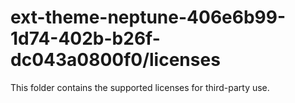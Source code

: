 # ext-theme-neptune-406e6b99-1d74-402b-b26f-dc043a0800f0/licenses

This folder contains the supported licenses for third-party use.
